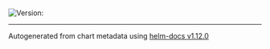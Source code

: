 #

![Version: ](https://img.shields.io/badge/Version--informational?style=flat-square)

----------------------------------------------
Autogenerated from chart metadata using [helm-docs v1.12.0](https://github.com/norwoodj/helm-docs/releases/v1.12.0)
